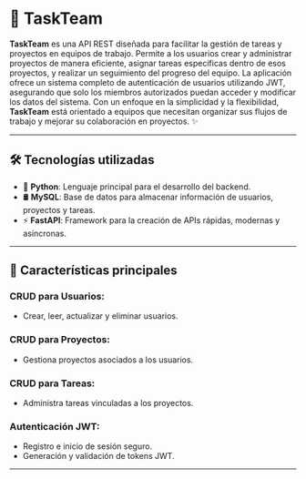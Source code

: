 # 🚀 TaskTeam

**TaskTeam** es una API REST diseñada para facilitar la gestión de tareas y proyectos en equipos de trabajo. Permite a los usuarios crear y administrar proyectos de manera eficiente, asignar tareas específicas dentro de esos proyectos, y realizar un seguimiento del progreso del equipo. La aplicación ofrece un sistema completo de autenticación de usuarios utilizando JWT, asegurando que solo los miembros autorizados puedan acceder y modificar los datos del sistema. Con un enfoque en la simplicidad y la flexibilidad, **TaskTeam** está orientado a equipos que necesitan organizar sus flujos de trabajo y mejorar su colaboración en proyectos. ✨

---

## 🛠 Tecnologías utilizadas

- 🐍 **Python**: Lenguaje principal para el desarrollo del backend.
- 🛢 **MySQL**: Base de datos para almacenar información de usuarios, proyectos y tareas.
- ⚡ **FastAPI**: Framework para la creación de APIs rápidas, modernas y asíncronas.

---

## 📂 Características principales

### CRUD para **Usuarios**:

- Crear, leer, actualizar y eliminar usuarios.

### CRUD para **Proyectos**:

- Gestiona proyectos asociados a los usuarios.

### CRUD para **Tareas**:

- Administra tareas vinculadas a los proyectos.

### **Autenticación JWT**:

- Registro e inicio de sesión seguro.
- Generación y validación de tokens JWT.

---
